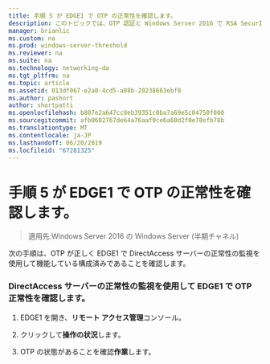 ```yaml
---
title: 手順 5 が EDGE1 で OTP の正常性を確認します。
description: このトピックでは、OTP 認証と Windows Server 2016 で RSA SecurID を使用した DirectAccess のデモンストレーションのテスト ラボ ガイドの一部
manager: brianlic
ms.custom: na
ms.prod: windows-server-threshold
ms.reviewer: na
ms.suite: na
ms.technology: networking-da
ms.tgt_pltfrm: na
ms.topic: article
ms.assetid: 013df067-e2a0-4cd5-a08b-29238663ebf8
ms.author: pashort
author: shortpatti
ms.openlocfilehash: b807e2a647cc9eb39351c0ba7a69e5c04750f000
ms.sourcegitcommit: afb0602767de64a76aaf9ce6a60d2f0e78efb78b
ms.translationtype: MT
ms.contentlocale: ja-JP
ms.lasthandoff: 06/20/2019
ms.locfileid: "67281325"
---
```

# <a name="step-5-verify-otp-health-on-edge1"></a>手順 5 が EDGE1 で OTP の正常性を確認します。

>適用先:Windows Server 2016 の Windows Server (半期チャネル)

次の手順は、OTP が正しく EDGE1 で DirectAccess サーバーの正常性の監視を使用して機能している構成済みであることを確認します。  
  
### <a name="verify-otp-health-on-edge1-using-directaccess-server-health-monitoring"></a>DirectAccess サーバーの正常性の監視を使用して EDGE1 で OTP 正常性を確認します。  
  
1.  EDGE1 を開き、**リモート アクセス管理**コンソール。  
  
2.  クリックして**操作の状況**します。  
  
3.  OTP の状態があることを確認**作業**します。  
  


